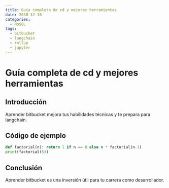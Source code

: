 ```yaml
---
title: Guía completa de cd y mejores herramientas
date: 2030-12-16
categories:
  - NoSQL
tags:
  - bitbucket
  - langchain
  - rollup
  - jupyter
---
```


# Guía completa de cd y mejores herramientas

## Introducción

Aprender bitbucket mejora tus habilidades técnicas y te prepara para langchain.

## Código de ejemplo

```python
def factorial(n): return 1 if n == 0 else n * factorial(n-1)
print(factorial(5))
```

## Conclusión

Aprender bitbucket es una inversión útil para tu carrera como desarrollador.